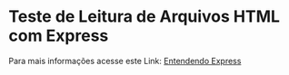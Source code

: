 # Teste de Leitura de Arquivos HTML com Express

Para mais informações acesse este Link: [Entendendo Express](https://github.com/F4NT0/estudos-node/tree/master/entendendo-express)